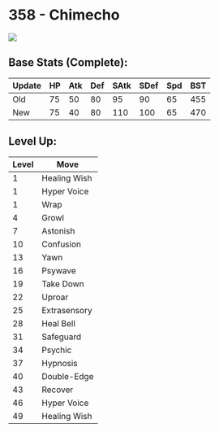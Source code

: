 # 358 - Chimecho
![][358]

## Base Stats (Complete):

Update | HP | Atk | Def | SAtk | SDef | Spd | BST
---    | ---| --- | --- | ---  | ---  | --- | ---
Old    | 75 |  50 |  80 |  95  |  90  |  65  |  455
New    | 75 |  40 |  80 |  110  |  100  |  65  |  470

## Level Up:

Level | Move
---   | ---
  1   | Healing Wish
  1   | Hyper Voice
  1   | Wrap
  4   | Growl
  7   | Astonish
 10   | Confusion
 13   | Yawn
 16   | Psywave
 19   | Take Down
 22   | Uproar
 25   | Extrasensory
 28   | Heal Bell
 31   | Safeguard
 34   | Psychic
 37   | Hypnosis
 40   | Double-Edge
 43   | Recover
 46   | Hyper Voice
 49   | Healing Wish



[358]: /img/pokemon/358.png

